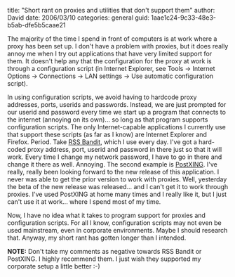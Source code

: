 
title: "Short rant on proxies and utilities that don't support them"
author: David
date: 2006/03/10
categories: general
guid: 1aae1c24-9c33-48e3-b5ab-dfe5b5caae21

The majority of the time I spend in front of computers is at work where a proxy has been set up. I don't have a problem with proxies, but it does really annoy me when I try out applications that have very limited support for them. It doesn't help any that the configuration for the proxy at work is through a configuration script (in Internet Explorer, see Tools -&gt; Internet Options -&gt; Connections -&gt; LAN settings -&gt; Use automatic configuration script). 

In using configuration scripts, we avoid having to hardcode proxy addresses, ports, userids and passwords. Instead, we are just prompted for our userid and password every time we start up a program that connects to the internet (annoying on its own)... so long as that program supports configuration scripts. The only Internet-capable applications I currently use that support these scripts (as far as I know) are Internet Explorer and Firefox. Period. Take [RSS Bandit](http://www.rssbandit.org), which I use every day. I've got a hard-coded proxy address, port, userid and password in there just so that it will work. Every time I change my network password, I have to go in there and change it there as well. Annoying. The second example is [PostXING](http://www.postxing.net). I've really, really been looking forward to the new release of this application. I never was able to get the prior version to work with proxies. Well, yesterday the beta of the new release was released... and I can't get it to work through proxies. I've used PostXING at home many times and I really like it, but I just can't use it at work... where I spend most of my time.

Now, I have no idea what it takes to program support for proxies and configuration scripts. For all I know, configuration scripts may not even be used mainstream, even in corporate environments. Maybe I should research that. Anyway, my short rant has gotten longer than I intended.

**NOTE:** Don't take my comments as negative towards RSS Bandit or PostXING. I highly recommend them. I just wish they supported my corporate setup a little better :-)

